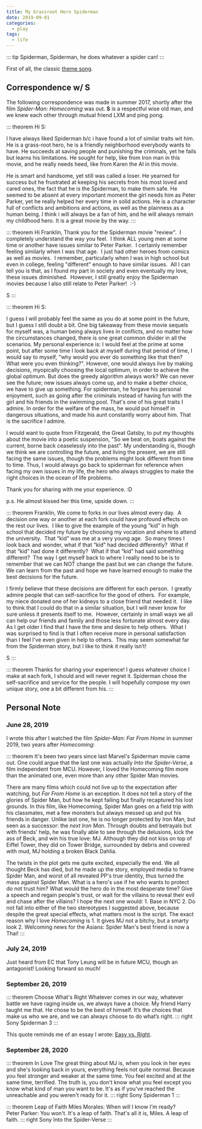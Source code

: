 ```yaml
---
title: My Grassroot Hero Spiderman
date: 2019-09-01
categories:
  - play
tags:
  - life
---
```


::: tip
Spiderman, Spiderman, he does whatever a spider can!
:::

<!-- more -->

First of all, the classic [theme song](https://youtu.be/ua3baljt7bg).

## Correspondence w/ S

The following correspondence was made in summer 2017, shortly after the film _Spider-Man: Homecoming_ was out. **S** is a respectful wise old man, and we knew each other through mutual friend LXM and ping pong.

::: theorem
Hi S:

I have always liked Spiderman b/c i have found a lot of similar traits wit him. He is a grass-root hero, he is a friendly neighborhood everybody wants to have. He succeeds at saving people and punishing the criminals, yet he fails but learns his limitations. He sought for help, like from Iron man in this movie, and he really needs heed, like from Karen the AI in this movie.

He is smart and handsome, yet still was called a loser. He yearned for success but he frustrated at keeping his secrets from his most loved and cared ones, the fact that he is the Spiderman, to make them safe. He seemed to be absent at every important moment the girl needs him as Peter Parker, yet he really helped her every time in solid actions. He is a character full of conflicts and ambitions and actions, as well as the plainness as a human being. I think i will always be a fan of him, and he will always remain my childhood hero. It is a great movie by the way.
:::

::: theorem
Hi Franklin,
Thank you for the Spiderman movie "review".  I completely understand the way you feel.  I think ALL young men at some time or another have issues similar to Peter Parker.  I certainly remember feeling similarly when I was that age.  I just had other heroes from comics as well as movies.  I remember, particularly when I was in high school but even in college, feeling "different" enough to have similar issues.  All I can tell you is that, as I found my part in society and even eventually my love, these issues diminished.  However, I still greatly enjoy the Spiderman movies because I
also still relate to Peter Parker!  :-)

S
:::

::: theorem
Hi S:

I guess I will probably feel the same as you do at some point in the future, but I guess I still doubt a bit. One big takeaway from these movie sequels for myself was, a human being always lives in conflicts, and no matter how the circumstances changed, there is one great common divider in all the scenarios. My personal experience is: I would feel at the prime at some point, but after some time I look back at myself during that period of time, I would say to myself, "why would you ever do something like that then? What were you even thinking?". However, one would always live by making decisions, myopically choosing the local optimum, in order to achieve the global optimum. But does the greedy algorithm always work? We can never see the future; new issues always come up, and to make a better choice, we have to give up something. For spiderman, he forgave his personal enjoyment, such as going after the criminals instead of having fun with the girl and his friends in the swimming pool. That's one of his great traits I admire. In order for the welfare of the mass, he would put himself in dangerous situations, and made his aunt constantly worry about him. That is the sacrifice I admire.

I would want to quote from Fitzgerald, the Great Gatsby, to put my thoughts about the movie into a poetic suspension, "So we beat on, boats against the current, borne back ceaselessly into the past". My understanding is, though we think we are controlling the future, and living the present, we are still facing the same issues, though the problems might look different from time to time. Thus, I would always go back to spiderman for reference when facing my own issues in my life, the hero who always struggles to make the right choices in the ocean of life problems.

Thank you for sharing with me your experience. :D

p.s. He almost kissed her this time, upside down.
:::

::: theorem
Franklin,
We come to forks in our lives almost every day.  A decision one way or another at each fork could have profound effects on the rest our lives.  I like to give the example of the young “kid” in high school that decided my future by choosing my vocation and where to attend the university.  That “kid” was me at a very young age.  So many times I look back and wonder, what if that “kid” had decided differently?  What if that “kid” had done it differently?  What if that “kid” had said something different?  The way I get myself back to where I really need to be is to remember that we can NOT change the past but we can change the future.  We can learn from the past and hope we have learned enough to make the best decisions for the future.

I firmly believe that these decisions are different for each person.  I greatly admire people that can self-sacrifice for the good of others.  For example, my niece donated one of her kidneys to a close friend that needed it.  I like to think that I could do that in a similar situation, but I will never know for sure unless it presents itself to me.  However, certainly in small ways we all can help our friends and family and those less fortunate almost every day.  As I get older I find that I have the time and desire to help others.  What I was surprised to find is that I often receive more in personal satisfaction than I feel I’ve even given in help to others.  This may seem somewhat far from the Spiderman story, but I like to think it really isn’t!

S
:::

::: theorem
Thanks for sharing your experience! I guess whatever choice I make at each fork, I should and will never regret it. Spiderman chose the self-sacrifice and service for the people. I will hopefully compose my own unique story, one a bit different from his.
:::

## Personal Note

### June 28, 2019

I wrote this after I watched the film _Spider-Man: Far From Home_ in summer 2019, two years after _Homecoming_:

::: theorem
It's been two years since last Marvel's Spiderman movie came out. One could argue that the last one was actually _Into the Spider-Verse_, a film independent from MCU. However, I loved the Homecoming film more than the animated one, even more than any other Spider Man movies.

There are many films which could not live up to the expectation after watching, but _Far From Home_ is an exception. It does not tell a story of the glories of Spider Man, but how he kept failing but finally recaptured his lost grounds. In this film, like Homecoming, Spider Man goes on a field trip with his classmates, met a few monsters but always messed up and put his friends in danger. Unlike last one, he is no longer protected by Iron Man, but seen as a successor: the _next Iron Man_. Through doubts and betrayals but with friends' help, he was finally able to see through the delusions, kick the ass of Beck, and win his true love: MJ. Although they did not kiss on top of Eiffel Tower, they did on Tower Bridge, surrounded by debris and covered with mud, MJ holding a broken Black Dahlia.

The twists in the plot gets me quite excited, especially the end. We all thought Beck has died, but he made up the story, employed media to frame Spider Man, and worst of all revealed PP's true identity, thus turned the mass against Spider Man. What is a hero's use if he who wants to protect do not trust him? What would the hero do in the most desperate time? Give a speech and regain people's trust, or wait for the villains to reveal their evil and chase after the villains? I hope the next one would: 1. Base in NYC 2. Do not fall into either of the two stereotypes I suggested above, because despite the great special effects, what matters most is the script. The exact reason why I love _Homecoming_ is 1. It gives MJ not a bitchy, but a smarty look 2. Welcoming news for the Asians: Spider Man's best friend is now a Thai!
:::

### July 24, 2019

Just heard from EC that Tony Leung will be in future MCU, though an antagonist! Looking forward so much!

### September 26, 2019

::: theorem Choose What's Right
Whatever comes in our way, whatever battle we have raging inside us, we always have a choice. My friend Harry taught me that. He chose to be the best of himself. It’s the choices that make us who we are, and we can always choose to do what’s right.
::: right
Sony Spiderman 3
:::

This quote reminds me of an essay I wrote: [Easy vs. Right](easy_vs_right).

### September 28, 2020

::: theorem In Love
The great thing about MJ is, when you look in her eyes and she's looking back in yours, everything feels not quite normal. Because you feel stronger and weaker at the same time. You feel excited and at the same time, terrified. The truth is, you don't know what you feel except you know what kind of man you want to be. It's as if you've reached the unreachable and you weren't ready for it.
::: right
Sony Spiderman 1
:::

::: theorem Leap of Faith
Miles Morales: When will I know I'm ready?  
Peter Parker: You won't. It's a leap of faith. That's all it is, Miles. A leap of faith.
::: right
Sony Into the Spider-Verse
:::
